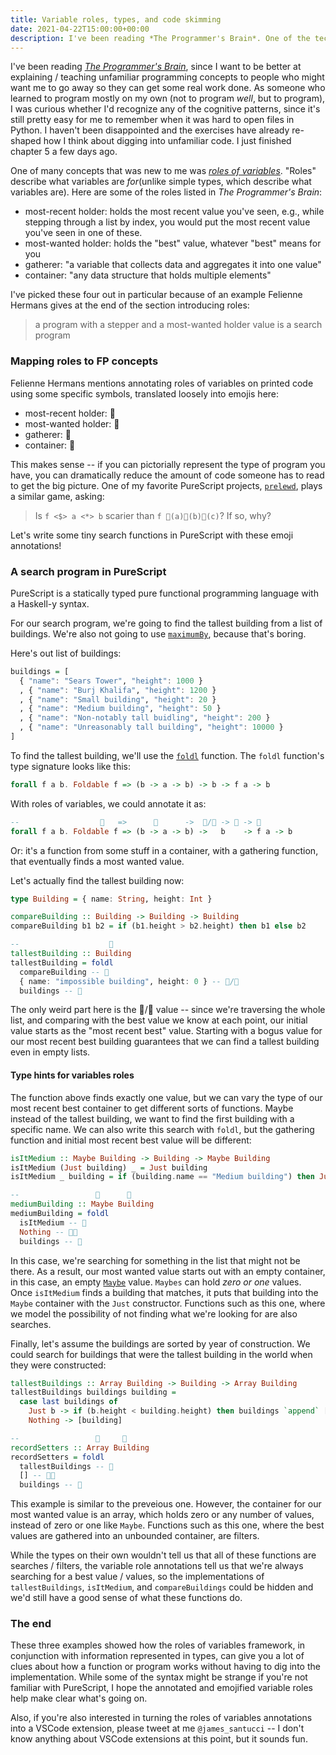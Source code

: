 ```yaml
---
title: Variable roles, types, and code skimming
date: 2021-04-22T15:00:00+00:00
description: I've been reading *The Programmer's Brain*. One of the techniques for reading unfamiliar code is using the *roles of variables* framework. This post walks through combining information from roles and types to skim unfamiliar code written with folds faster.
---
```


I've been reading [*The Programmer's Brain*], since I want to be better at explaining / teaching
unfamiliar programming concepts to people who might want me to go away so they can get some
real work done. As someone who learned to program mostly on my own (not to program _well_, but to
program), I was curious whether I'd recognize any of the cognitive patterns, since it's still
pretty easy for me to remember when it was hard to open files in Python. I haven't been disappointed
and the exercises have already re-shaped how I think about digging into unfamiliar code. I just
finished chapter 5 a few days ago.

One of many concepts that was new to me was [_roles of variables_]. "Roles" describe what variables are _for_(unlike simple types, which describe what variables are).
Here are some of the roles listed in *The Programmer's Brain*:

- most-recent holder: holds the most recent value you've seen, e.g., while stepping through a list by index, you would put the most recent value you've seen in one of these.
- most-wanted holder: holds the "best" value, whatever "best" means for you
- gatherer: "a variable that collects data and aggregates it into one value"
- container: "any data structure that holds multiple elements"

I've picked these four out in particular because of an example Felienne Hermans gives at the end of the section introducing roles:

> a program with a stepper and a most-wanted holder value is a search program

### Mapping roles to FP concepts

Felienne Hermans mentions annotating roles of variables on printed code using some specific symbols, translated loosely into emojis here:

- most-recent holder: 📆
- most-wanted holder: 💎
- gatherer: 🧺
- container: 🔳

This makes sense -- if you can pictorially represent the type of program you have, you can
dramatically reduce the amount of code someone has to read to get the big picture. One of my favorite PureScript
projects, [`prelewd`], plays a similar game, asking:

> Is `f <$> a <*> b` scarier than `f 🚂(a)🚋(b)🚋(c)`? If so, why?

Let's write some tiny search functions in PureScript with these emoji annotations!

### A search program in PureScript

PureScript is a statically typed pure functional programming language with a Haskell-y syntax.

For our search program, we're going to find the tallest building from a list of buildings. We're also not going
to use [`maximumBy`], because that's boring.

Here's out list of buildings:

```purescript
buildings = [
  { "name": "Sears Tower", "height": 1000 }
  , { "name": "Burj Khalifa", "height": 1200 }
  , { "name": "Small building", "height": 20 }
  , { "name": "Medium building", "height": 50 }
  , { "name": "Non-notably tall buidling", "height": 200 }
  , { "name": "Unreasonably tall building", "height": 10000 }
]
```

To find the tallest building, we'll use the [`foldl`] function. The `foldl` function's type signature looks like this:

```purescript
forall f a b. Foldable f => (b -> a -> b) -> b -> f a -> b
```

With roles of variables, we could annotate it as:

```purescript
--                  🔳   =>      🧺      ->  💎/📆 -> 🔳 -> 💎
forall f a b. Foldable f => (b -> a -> b) ->   b    -> f a -> b
```

Or: it's a function from some stuff in a container, with a gathering function, that eventually finds a most wanted value.

Let's actually find the tallest building now:

```purescript
type Building = { name: String, height: Int }

compareBuilding :: Building -> Building -> Building
compareBuilding b1 b2 = if (b1.height > b2.height) then b1 else b2

--                    💎
tallestBuilding :: Building
tallestBuilding = foldl
  compareBuilding -- 🧺
  { name: "impossible building", height: 0 } -- 💎/📆
  buildings -- 🔳
```

The only weird part here is the 💎/📆 value -- since we're traversing the whole list, and comparing with the best value we know
at each point, our initial value starts as the "most recent best" value. Starting with a bogus value for our most recent best building guarantees that we can
find a tallest building even in empty lists.

#### Type hints for variables roles

The function above finds exactly one value, but we can vary the type of our most recent best container to get different sorts of functions.
Maybe  instead of the tallest building, we want to find the first building with a specific name. We can also write this search with `foldl`, but
the gathering function and initial most recent best value will be different:

```purescript
isItMedium :: Maybe Building -> Building -> Maybe Building
isItMedium (Just building) _ = Just building
isItMedium _ building = if (building.name == "Medium building") then Just building else Nothing

--                 🔳      💎
mediumBuilding :: Maybe Building
mediumBuilding = foldl
  isItMedium -- 🧺
  Nothing -- 🔳💎
  buildings -- 🔳
```

In this case, we're searching for something in the list that might not be there. As a result, our most wanted value
starts out with an empty container, in this case, an empty [`Maybe`] value. `Maybes` can hold _zero or one_ values.
Once `isItMedium` finds a building that matches, it puts that building into the `Maybe` container with the `Just`
constructor. Functions such as this one, where we model the possibility of not finding what we're looking for are also searches.

Finally, let's assume the buildings are sorted by year of construction. We could search for buildings that were the tallest
building in the world when they were constructed:

```purescript
tallestBuildings :: Array Building -> Building -> Array Building
tallestBuildings buildings building =
  case last buildings of
    Just b -> if (b.height < building.height) then buildings `append` [building] else buildings
    Nothing -> [building]

--                 🔳     💎
recordSetters :: Array Building
recordSetters = foldl
  tallestBuildings -- 🧺
  [] -- 🔳💎
  buildings -- 🔳
```

This example is similar to the preveious one. However, the container for our most wanted value is an array, which holds
zero or any number of values, instead of zero or one like `Maybe`. Functions such as this one, where the best values are gathered into an unbounded container, are filters.

While the types on their own wouldn't tell us that all of these functions are searches / filters, the variable role annotations tell us that we're always searching for a best value / values, so the implementations of `tallestBuildings`, `isItMedium`, and `compareBuildings` could be hidden and we'd still have a good sense of what these functions do.

### The end

These three examples showed how the roles of variables framework, in conjunction with information represented in types,
can give you a lot of clues about how a function or program works without having to dig into the implementation. While some
of the syntax might be strange if you're not familiar with PureScript, I hope the annotated and emojified variable roles help make clear what's going on.

Also, if you're also interested in turning the roles of variables annotations into a VSCode extension, please tweet at me
`@james_santucci` -- I don't know anything about VSCode extensions at this point, but it sounds fun.

[*The Programmer's Brain*]: https://www.manning.com/books/the-programmers-brain
[_roles of variables_]: https://www.tandfonline.com/doi/full/10.1080/08993400500056563
[`prelewd`]: https://pursuit.purescript.org/packages/purescript-prelewd/0.1.0
[`maximumBy`]: https://pursuit.purescript.org/packages/purescript-foldable-traversable/5.0.1/docs/Data.Semigroup.Foldable#v:maximumBy
[`Maybe`]: https://pursuit.purescript.org/packages/purescript-maybe/5.0.0/docs/Data.Maybe#t:Maybe
[`foldl`]: https://pursuit.purescript.org/packages/purescript-foldable-traversable/5.0.1/docs/Data.Foldable#v:foldl